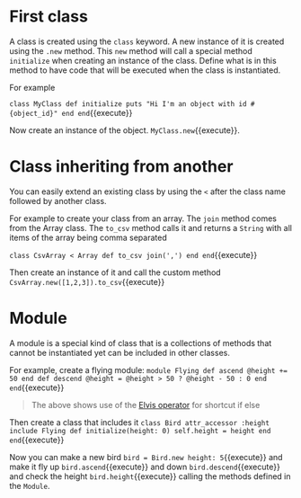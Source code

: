 # First class
A class is created using the `class` keyword. A new instance of it is created using the `.new` method.
This `new` method will call a special method `initialize` when creating an instance of the class. Define what
is in this method to have code that will be executed when the class is instantiated.

For example

`
class MyClass
  def initialize
    puts "Hi I'm an object with id #{object_id}"
  end
end
`{{execute}}
 
Now create an instance of the object. `MyClass.new`{{execute}}.

# Class inheriting from another
You can easily extend an existing class by using the `<` after the class name followed by another class.

For example to create your class from an array. The `join` method comes from the Array class.
The `to_csv` method calls it and returns a `String` with all items of the array being comma separated

`
class CsvArray < Array
  def to_csv
    join(',')
  end
end
`{{execute}}

Then create an instance of it and call the custom method
`CsvArray.new([1,2,3]).to_csv`{{execute}}

# Module
A module is a special kind of class that is a collections of methods that cannot be instantiated yet can be included
in other classes.

For example, create a flying module:
`
module Flying
  def ascend
    @height += 50
  end
  def descend
    @height = @height > 50 ? @height - 50 : 0
  end
end
`{{execute}}

> The above shows use of the [Elvis operator](https://en.wikipedia.org/wiki/Elvis_operator) for shortcut if else

Then create a class that includes it
`
class Bird
  attr_accessor :height
  include Flying
  def initialize(height: 0)
    self.height = height
  end
end
`{{execute}}

Now you can make a new bird `bird = Bird.new height: 5`{{execute}} and make it 
fly up `bird.ascend`{{execute}} and down `bird.descend`{{execute}} and check the height `bird.height`{{execute}}
calling the methods defined in the `Module`. 